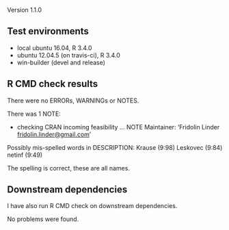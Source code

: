 Version 1.1.0

## Test environments
* local ubuntu 16.04, R 3.4.0
* ubuntu 12.04.5 (on travis-ci), R 3.4.0
* win-builder (devel and release)

## R CMD check results
There were no ERRORs, WARNINGs or NOTES. 

There was 1 NOTE:

* checking CRAN incoming feasibility ... NOTE
Maintainer: ‘Fridolin Linder <fridolin.linder@gmail.com>’

Possibly mis-spelled words in DESCRIPTION:
  Krause (9:98)
  Leskovec (9:84)
  netinf (9:49)
  
The spelling is correct, these are all names.

## Downstream dependencies
I have also run R CMD check on downstream dependencies.

No problems were found.
